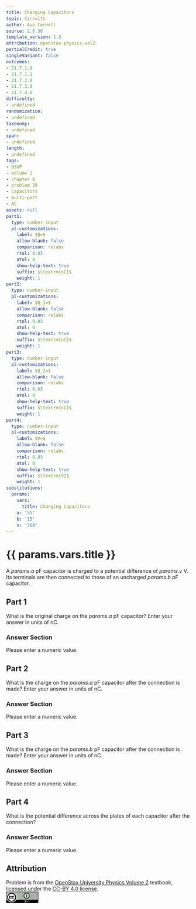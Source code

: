 ```yaml
---
title: Charging Capacitors
topic: Circuits
author: Ava Cornell
source: 2.8.38
template_version: 1.3
attribution: openstax-physics-vol2
partialCredit: true
singleVariant: false
outcomes:
- 21.7.1.0
- 21.7.1.1
- 21.7.2.0
- 21.7.3.0
- 21.7.4.0
difficulty:
- undefined
randomization:
- undefined
taxonomy:
- undefined
span:
- undefined
length:
- undefined
tags:
- OSUP
- volume 2
- chapter 8
- problem 38
- capacitors
- multi-part
- AC
assets: null
part1:
  type: number-input
  pl-customizations:
    label: $Q=$
    allow-blank: false
    comparison: relabs
    rtol: 0.03
    atol: 0
    show-help-text: true
    suffix: $\textrm{nC}$
    weight: 1
part2:
  type: number-input
  pl-customizations:
    label: $Q_1=$
    allow-blank: false
    comparison: relabs
    rtol: 0.03
    atol: 0
    show-help-text: true
    suffix: $\textrm{nC}$
    weight: 1
part3:
  type: number-input
  pl-customizations:
    label: $Q_2=$
    allow-blank: false
    comparison: relabs
    rtol: 0.03
    atol: 0
    show-help-text: true
    suffix: $\textrm{nC}$
    weight: 1
part4:
  type: number-input
  pl-customizations:
    label: $V=$
    allow-blank: false
    comparison: relabs
    rtol: 0.03
    atol: 0
    show-help-text: true
    suffix: $\textrm{V}$
    weight: 1
substitutions:
  params:
    vars:
      title: Charging Capacitors
    a: '55'
    b: '15'
    v: '300'
---
```

# {{ params.vars.title }}
A ${{params.a }} \textrm{ pF}$ capacitor is charged to a potential difference of ${{params.v }} \textrm{ V}$. Its terminals are then connected to those of an uncharged ${{params.b }} \textrm{ pF}$ capacitor.

## Part 1

What is the original charge on the ${{params.a }} \textrm{ pF}$ capacitor? Enter your answer in units of nC.

### Answer Section

Please enter a numeric value.

## Part 2

What is the charge on the ${{params.a }} \textrm{ pF}$ capacitor after the connection is made? Enter your answer in units of nC.

### Answer Section

Please enter a numeric value.

## Part 3

What is the charge on the ${{params.b }} \textrm{ pF}$ capacitor after the connection is made? Enter your answer in units of nC.

### Answer Section

Please enter a numeric value.

## Part 4

What is the potential difference across the plates of each capacitor after the connection?

### Answer Section

Please enter a numeric value.

## Attribution

Problem is from the [OpenStax University Physics Volume 2](https://openstax.org/details/books/university-physics-volume-2) textbook, licensed under the [CC-BY 4.0 license](https://creativecommons.org/licenses/by/4.0/).<br>![Image representing the Creative Commons 4.0 BY license.](https://raw.githubusercontent.com/firasm/bits/master/by.png)